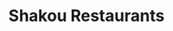 ---
layout: place
title: "Shakou Restaurants"
permalink: /illinois/barrington/shakou-restaurants.html
stateAbbr: IL
stateName: Illinois
cityName: Barrington
seo:
  name: "Shakou Restaurants"
  type: Restaurant
  links: null
description: "Shakou Restaurants serves delicious sushi in Barrington, Illinois. Try fresh Japanese dishes for a great dining experience. "
place_id: ChIJL9bU49qgD4gRVOkkdzfsf8Q
photos:
  - name: >-
      places/ChIJL9bU49qgD4gRVOkkdzfsf8Q/photos/AeeoHcJ33HJ5L-PzCXdOpnbTdQTh-1lVpvImYFWjIQJoEtyGQz93RmXqp5treEGWPIf2ATBkkWrlp11IuCvDWfl1sueTFJ3iTNSp3F468D_jrqc7uHjB7DzzPAaX7ql6N0M03KCFPfhBubMFzQKJJo0mJ8mrVa2kEM_wa82CptPx5s1F7EGAXWsOCFZpTbtb9aW-x482Uh9VE47jDfiFJIfJ2lKbcG-xuz7PQvxAm4YrlrsxE7W5CHc_o2ZqpGlGuZ-Oe9e-09yUunc78HOJBRuCugAWuELfRxQ__G1TsiMpIn4vFg
    widthPx: 3000
    heightPx: 2000
    authorAttributions:
      - displayName: Shakou Restaurants
        uri: https://maps.google.com/maps/contrib/107169055078986292477
        photoUri: >-
          https://lh3.googleusercontent.com/a-/ALV-UjXv6hJm0I-TMJSVwTpW2d0ijx-PghrLGZ7gJDf6st9nKE4oTCY=s100-p-k-no-mo
    flagContentUri: >-
      https://www.google.com/local/imagery/report/?cb_client=maps_api_places.places_api&image_key=!1e10!2sAF1QipMmAGdDOfH42B04JAt6d8-26A2_h3ssP0-RKQ3v&hl=en-US
    googleMapsUri: >-
      https://www.google.com/maps/place//data=!3m4!1e2!3m2!1sAF1QipMmAGdDOfH42B04JAt6d8-26A2_h3ssP0-RKQ3v!2e10!4m2!3m1!1s0x880fa0dae3d4d62f:0xc47fec377724e954
  - name: >-
      places/ChIJL9bU49qgD4gRVOkkdzfsf8Q/photos/AeeoHcKdZ2tC0FmkFiF-l_ka0zPgnj6Dg9ZRiFiUgiBYCZZgtFhIaS7BMVQBnKuMN7sBBNg5slGg28FhTfjDNDH-VFfYZwxUfbqsjJhJoRd9zCZKBS8qn2bG2P0l7ieEAlHmU6V6RqmlfWl79z3MhPbZ89JgZCkN8Ks_p1SQd6bdZeP62AG-1C5lwDFR4loP6Mnt77nu6bNZgmSeKyE0J-piUxQrRWcr0LSc0ng221M5OyyiGLCI6GTqq-Ly_354aEnMa4l_L2-BsKT7kfd-s4CE4KPBLCRVzLlh59MNx9DpipQpnWXoB3z7a_iLZWMt36UwYaTqdSfHUhIYSt-QXSeVQrVzkv7QT-FdYbou17H7urdqDr0-Zyi-X9bag8dnKGgXPXVfwhZgDYxGwNWqeYdJ4TBKRzJtoM0HYBRk2ll-RxE
    widthPx: 1800
    heightPx: 2593
    authorAttributions:
      - displayName: Eva Tatkowski
        uri: https://maps.google.com/maps/contrib/100312656791323746029
        photoUri: >-
          https://lh3.googleusercontent.com/a/ACg8ocI6DW7jUp-XkQ2D31-dn4LB4yzXeE3rB5-szXVnWZNFDVQ8PA=s100-p-k-no-mo
    flagContentUri: >-
      https://www.google.com/local/imagery/report/?cb_client=maps_api_places.places_api&image_key=!1e10!2sCIHM0ogKEICAgMCIj7rCIQ&hl=en-US
    googleMapsUri: >-
      https://www.google.com/maps/place//data=!3m4!1e2!3m2!1sCIHM0ogKEICAgMCIj7rCIQ!2e10!4m2!3m1!1s0x880fa0dae3d4d62f:0xc47fec377724e954
  - name: >-
      places/ChIJL9bU49qgD4gRVOkkdzfsf8Q/photos/AeeoHcJXJmdYOa1byi8QBwUq36iZ8ph0HZE7QHcj7A54kqvjL8PD6gzeEAOw2AyDUfG-j5NArjAXHC89zjH_mMdBJrx8pxpVKla7Li8lvtrJt-RVqTicuTP8JOoEn7UuEYw4pf0Xkp4u17ARYNGVTDaDFqZIVyVCuWIuuFB_G2IMkvDNoTwPVE5nz-zfwdTxs2ZKiKefqpSB3v4i1-xPH6_mGcykynmLm9beRTbdf0V_Ut69AzYDxd_O7rARcnvTwfZFWtnFAnNLvc3pin9jVwmse2owAwJXcK5Q9vlOLM8Omg1t_Q
    widthPx: 2048
    heightPx: 1766
    authorAttributions:
      - displayName: Shakou Restaurants
        uri: https://maps.google.com/maps/contrib/107169055078986292477
        photoUri: >-
          https://lh3.googleusercontent.com/a-/ALV-UjXv6hJm0I-TMJSVwTpW2d0ijx-PghrLGZ7gJDf6st9nKE4oTCY=s100-p-k-no-mo
    flagContentUri: >-
      https://www.google.com/local/imagery/report/?cb_client=maps_api_places.places_api&image_key=!1e10!2sAF1QipM4V7Fu-OUvoCJ7iqnuV6g_mXQ8gdurjnYU-bS2&hl=en-US
    googleMapsUri: >-
      https://www.google.com/maps/place//data=!3m4!1e2!3m2!1sAF1QipM4V7Fu-OUvoCJ7iqnuV6g_mXQ8gdurjnYU-bS2!2e10!4m2!3m1!1s0x880fa0dae3d4d62f:0xc47fec377724e954
  - name: >-
      places/ChIJL9bU49qgD4gRVOkkdzfsf8Q/photos/AeeoHcK_tX9w9DWMFcpeQsoyJ09gm_iMBHppGYT5SFoHTlqCLUxUGsDyQga8FC77P75MXIgHSFZzmMAejk6One4rXZMm8rZcDeRrMHUgAylQuCB1o8G5ekwvwZab8Zuu5Gfb7hCCGgEuCQZtHrGo19fsyjsz06D-4ZCkTNq7IiYt0AWzHBNVarYL0jxuT5famYacHiBtu8d6Rs4ErWdvN29xJ9XUZV0FBDI8a2uIlB5Yr2_pPzn6J9mckJfGsXyKUWlf-wb0OudAAG7tEN6t9_Pxg6NE_AJufZdjf_DI3_pFQ3-zivNENwM9DL3YnzG9KqorbAW2tMz0_1XKVw8lIUOpVaEyd4gas4_1bNh0vilKPzKeshYzAZE8cAYE9lSSq7kqfiO9jTELbQaWiuOEHkk81o3x7KQ3DIA5S0HPf0r7hXmILybL
    widthPx: 3654
    heightPx: 2055
    authorAttributions:
      - displayName: Mark Pitts
        uri: https://maps.google.com/maps/contrib/109375489056646986357
        photoUri: >-
          https://lh3.googleusercontent.com/a-/ALV-UjUhL25m2LHb8AMOI-x_BPZ0wqBZ1vnR72PqgVAUnwa7Xzf-ulgT=s100-p-k-no-mo
    flagContentUri: >-
      https://www.google.com/local/imagery/report/?cb_client=maps_api_places.places_api&image_key=!1e10!2sCIHM0ogKEICAgIC7ivqVlwE&hl=en-US
    googleMapsUri: >-
      https://www.google.com/maps/place//data=!3m4!1e2!3m2!1sCIHM0ogKEICAgIC7ivqVlwE!2e10!4m2!3m1!1s0x880fa0dae3d4d62f:0xc47fec377724e954
  - name: >-
      places/ChIJL9bU49qgD4gRVOkkdzfsf8Q/photos/AeeoHcLCJCV21qGLUqXq-gI3vsnruN4mBUIA6PW9zFETAJ_THOHKC5B7v3fThvZwrQv1tdjbe4exVZMgJ-CgzPqAhm5hY8hRhg3zPCYJVyl3wlc4XyDblj7ZQt-Ha2Ht2GcFfIYSHR3vu00eNChwcLuSerm7F_iaSZ-TlapaFFM0vJ3TKeK5Tx1a7XgiwA-9CRplZdXOGlHknwjVgkgAu8pVfSZOeoh8yjpdfQXB0rFbvOtDxCNq5vNPoB6Jt3zNPy7R45EdzPU2saFHlnTukWJ5gfDkqi5z49-ukvsUom8g83fZJG-GjRiNQC18ScwXZlRCoTY6HbTDBzMhT4vBQwgAlWHWIC-NW9R6i3K2KCXnYAMZAl8X6sXj_9DWy_Cp6I4SXcbR4Va8Lxzegzv49KxWn7WTTB1eHNe6aiedk4Xxvph_L_8
    widthPx: 3725
    heightPx: 1778
    authorAttributions:
      - displayName: Eva Tatkowski
        uri: https://maps.google.com/maps/contrib/100312656791323746029
        photoUri: >-
          https://lh3.googleusercontent.com/a/ACg8ocI6DW7jUp-XkQ2D31-dn4LB4yzXeE3rB5-szXVnWZNFDVQ8PA=s100-p-k-no-mo
    flagContentUri: >-
      https://www.google.com/local/imagery/report/?cb_client=maps_api_places.places_api&image_key=!1e10!2sCIHM0ogKEICAgMCIj7rCwQE&hl=en-US
    googleMapsUri: >-
      https://www.google.com/maps/place//data=!3m4!1e2!3m2!1sCIHM0ogKEICAgMCIj7rCwQE!2e10!4m2!3m1!1s0x880fa0dae3d4d62f:0xc47fec377724e954
  - name: >-
      places/ChIJL9bU49qgD4gRVOkkdzfsf8Q/photos/AeeoHcLQ9rp2HNd7LKaA5QpbB-_Qc1iqw0gYfyk210sOqn395-BY9EDTsUsBfGzITU2CsWEd7vc-tz7EwGaPV0tyhUz44CRRBoylfWG0cc56EKF3uJtJLL2oITxLpN_Rldb4b8b7cI7ogSrgFI4bWYtEnOuAbJDsDYdF5tZp1nyHNcnVQ5BxDzD7-h7vkR_hP08BKnji4e6a_X1T8Szsg888F7Aq6P0RJg4sKNeMV9GR9S88wEnWXrvmDqZjNdfgF3RvhR8V2TSAUido5DiLJU_E-kBP6lU1EVpc6HZaLAiQQusL0FRfzVo_eExVdcYQpq8XjzfGBaKL8RGEzKxRUMObBzh-B0RDSwMqsMpVqqa--3jQm-AMtndhXkwFoL4sJw5WElJFJI2L3ntgL2aJ4-AVZnIqEKuZBDF6upDHpwZg9nnlxy8
    widthPx: 2048
    heightPx: 1364
    authorAttributions:
      - displayName: Bobbi Rose Photography
        uri: https://maps.google.com/maps/contrib/108402562195806671230
        photoUri: >-
          https://lh3.googleusercontent.com/a-/ALV-UjVw4B_XUSmECCQCxXRap3Ewak1mxjWS7As14yJy6ANwVCrVvgE4=s100-p-k-no-mo
    flagContentUri: >-
      https://www.google.com/local/imagery/report/?cb_client=maps_api_places.places_api&image_key=!1e10!2sCIHM0ogKEICAgID7l-_33wE&hl=en-US
    googleMapsUri: >-
      https://www.google.com/maps/place//data=!3m4!1e2!3m2!1sCIHM0ogKEICAgID7l-_33wE!2e10!4m2!3m1!1s0x880fa0dae3d4d62f:0xc47fec377724e954
  - name: >-
      places/ChIJL9bU49qgD4gRVOkkdzfsf8Q/photos/AeeoHcIh_vFtIloiN29lgEsQFIPdoyLkQLfSds26Ei-DXwdGbClGUCXOcj5bU99lWSVKgy1nBiFDJcfbZmmnn5REh_ZfQoecVwzeoDt5GxpvXDtxdk7JR3SaLNEX4Ruq7BoszV8TER72h586OUPPMELmMv1uFTipxyJScINDti59adWucFHHarB5v_0vDTrx8Y9eynrI1pliSOEcNo7h10vYfB75WSXwf_sho-hutIKe4voPNhdquro5MCAkWij10q5zNfA4mTY0glsJQCbEHG6XOONU_ihPAwasDhOuaz6-XdmMpC1FhNkp_YNOAURKFdh7uRsApRvBi7z37e7DzFki03tFjCqe3AHFpWfrY5ZfMjaZHmMOcYwndDZt4syX9QsxYtrsuvz2KFhqpatTt2nOmdwbk2oi4BdIS0r1oexzrgW5NRk
    widthPx: 4000
    heightPx: 3000
    authorAttributions:
      - displayName: Bilyan Belchev
        uri: https://maps.google.com/maps/contrib/109746582915820894679
        photoUri: >-
          https://lh3.googleusercontent.com/a-/ALV-UjUWhTy25K5YLk_ZgtCSjoEheiKH011O-rAiC0NkdKQpnRyxr0PF=s100-p-k-no-mo
    flagContentUri: >-
      https://www.google.com/local/imagery/report/?cb_client=maps_api_places.places_api&image_key=!1e10!2sCIHM0ogKEICAgIDRxaekrQE&hl=en-US
    googleMapsUri: >-
      https://www.google.com/maps/place//data=!3m4!1e2!3m2!1sCIHM0ogKEICAgIDRxaekrQE!2e10!4m2!3m1!1s0x880fa0dae3d4d62f:0xc47fec377724e954
  - name: >-
      places/ChIJL9bU49qgD4gRVOkkdzfsf8Q/photos/AeeoHcI-47TQ-iedEoS9egaG6CQ2ov2A5F2v7hcImiQlv0qdPPBedn_YizjwSgpuuGwMonzImQCbwRoXWMAOCgqOsHtk_m_yziN-FMmCUjamdSQ0Nm5gB_NwKYfTmrYXvS0T2bnQKhbZ00MPX_LC4_o2PnU2fcvTPbzs7HKhWHykggUA3-ZwOZ-dlamx34eWccdLJcLX2Gw1lZv_BXYP1nyBFhseCzbnef5jqAzVv7SFnlRjT92yv6FeDpu5-ZxCY5EQrIyvIbgSmrcFG7I8Hxk0C3tATx-s7E-wAAPL4nb7ct_zP6NFlgjoUyNWRre3UL0RhZwIuAeZj3Ad4OJBEHq7K3D0VukgvL7f06ctHZGIBcNTZarp8IpwKj3k9XKNlJJkrI4_aIVO75P3Mztslq6ZI5zLPeS4MKlLSSk7hLK7WvtyFQ
    widthPx: 4032
    heightPx: 3024
    authorAttributions:
      - displayName: Jackie Fiedler
        uri: https://maps.google.com/maps/contrib/101969625699761503396
        photoUri: >-
          https://lh3.googleusercontent.com/a-/ALV-UjXrH5-QVsgBWyB1jTrOwnjnmXPjBownlPqvtu2BmzJx6OHq1yuItQ=s100-p-k-no-mo
    flagContentUri: >-
      https://www.google.com/local/imagery/report/?cb_client=maps_api_places.places_api&image_key=!1e10!2sCIHM0ogKEICAgICHoryJQw&hl=en-US
    googleMapsUri: >-
      https://www.google.com/maps/place//data=!3m4!1e2!3m2!1sCIHM0ogKEICAgICHoryJQw!2e10!4m2!3m1!1s0x880fa0dae3d4d62f:0xc47fec377724e954
  - name: >-
      places/ChIJL9bU49qgD4gRVOkkdzfsf8Q/photos/AeeoHcKs6E2_V90gmFGX18kCyWd-GNNW9dBrClXqN8QWHRac4xUUNhWHGGdmj3Bo1JMVs4J50675W-5rCAi48C7igN2Btu6TVdWcBrbCxwxX__b7v-vjO10GV3JYO6Ecwpjg9o8vzBwcPXbmfArXPiaSMetFbkEwO0odRFXzyByd24kHZRaEIGAINNj8ZwdW87XVQWMmaA95CyNX9h-HJAiiVnNU-BTZY0HpkHZvyTMah41GHxbeOKN4SU4fgLJuzBlExNeje3sB36yZjtktNB2mplQTE9jObKQ5c6YGYCtwiZuWBDNTORp3bZGjgulAf-Wt1-tvoH5TsrqytfUTBO27LF2dWTwsgJgpW80hyX2D3We1323Tt8NsuxMBUTNuq4vD2uEtg6X4G46UtKfg6wsRTqnUoYf_ZdvBqc3CLyW7AaailQ
    widthPx: 4032
    heightPx: 3024
    authorAttributions:
      - displayName: Mark Pitts
        uri: https://maps.google.com/maps/contrib/109375489056646986357
        photoUri: >-
          https://lh3.googleusercontent.com/a-/ALV-UjUhL25m2LHb8AMOI-x_BPZ0wqBZ1vnR72PqgVAUnwa7Xzf-ulgT=s100-p-k-no-mo
    flagContentUri: >-
      https://www.google.com/local/imagery/report/?cb_client=maps_api_places.places_api&image_key=!1e10!2sCIHM0ogKEICAgIC7ivqVBw&hl=en-US
    googleMapsUri: >-
      https://www.google.com/maps/place//data=!3m4!1e2!3m2!1sCIHM0ogKEICAgIC7ivqVBw!2e10!4m2!3m1!1s0x880fa0dae3d4d62f:0xc47fec377724e954
  - name: >-
      places/ChIJL9bU49qgD4gRVOkkdzfsf8Q/photos/AeeoHcKxJNS2xGWwTQ4SnhjJKJFEUqhIyJLw-YfPQ600my8jTymSSX_iNh1vAvo-zNTqpPF9OiJECZywqDJECv4X7yV083X7YeDHPfnIvZeiSbw_3BKiPNT4LUwifIKdIC5Q5q2T4PVFK-WKl_76lDjl6HVt4I_9matRDUUMSPX2ojMn35Vi3GZ30EAXh8lx5hHd6uU1iuaCqyB6bFvw3XzvHnkIN0e6kDpwmq3dLHF0YRwIVdzLLRd5U432zX-Y3BWbKiZOxKgzc3ySOUGYAfL4DA1hzFX0M3v_w5E75uyhHhZpsWeRoMkioIS8uJih3C9uB957KPCdKs8TRQsKj1CrhPjMw5QWW1NhjeKZXdRClsJuIPWrD0VkPfCfjI2dl3bZguO4r_02Y7SqXsKcsx9fn93BlqIbdL4lCROqZSrnueYlJHc
    widthPx: 3600
    heightPx: 4800
    authorAttributions:
      - displayName: Druid Prodigy
        uri: https://maps.google.com/maps/contrib/116230934811865883814
        photoUri: >-
          https://lh3.googleusercontent.com/a-/ALV-UjVlLPHUuDh2LQsj-oevCiSuFRScos01Y1SOFA6odJgnyBqv1W3n=s100-p-k-no-mo
    flagContentUri: >-
      https://www.google.com/local/imagery/report/?cb_client=maps_api_places.places_api&image_key=!1e10!2sCIHM0ogKEICAgIDXsZebugE&hl=en-US
    googleMapsUri: >-
      https://www.google.com/maps/place//data=!3m4!1e2!3m2!1sCIHM0ogKEICAgIDXsZebugE!2e10!4m2!3m1!1s0x880fa0dae3d4d62f:0xc47fec377724e954
address: 121 W Main St, Barrington, IL 60010, USA
street: 121 W Main St
city: Barrington
state: IL
zip: '60010'
country: USA
neighborhood: null
latitude: '42.153997'
longitude: '-88.136535'
accessibility_options:
  wheelchairAccessibleParking: true
  wheelchairAccessibleEntrance: true
  wheelchairAccessibleRestroom: true
  wheelchairAccessibleSeating: true
business_status: OPERATIONAL
name: Shakou Restaurants
google_maps_links:
  directionsUri: >-
    https://www.google.com/maps/dir//''/data=!4m7!4m6!1m1!4e2!1m2!1m1!1s0x880fa0dae3d4d62f:0xc47fec377724e954!3e0
  placeUri: https://maps.google.com/?cid=14159295476442392916
  writeAReviewUri: >-
    https://www.google.com/maps/place//data=!4m3!3m2!1s0x880fa0dae3d4d62f:0xc47fec377724e954!12e1
  reviewsUri: >-
    https://www.google.com/maps/place//data=!4m4!3m3!1s0x880fa0dae3d4d62f:0xc47fec377724e954!9m1!1b1
  photosUri: >-
    https://www.google.com/maps/place//data=!4m3!3m2!1s0x880fa0dae3d4d62f:0xc47fec377724e954!10e5
primary_type: Asian Restaurant
opening_hours:
  regular: null
  current: null
secondary_opening_hours:
  regular:
    weekdayDescriptions: null
    type: null
  current:
    weekdayDescriptions: null
    type: null
phone: null
price_level: null
price_range: null
rating: null
rating_count: 0
website: null
reviews: null
parking_options: null
payment_options: null
allow_dogs: null
curbside_pickup: null
delivery: null
dine_in: null
good_for_children: null
good_for_groups: null
good_for_sports: null
live_music: null
menu_for_children: null
outdoor_seating: null
reservable: null
restroom: null
serves_beer: null
serves_breakfast: null
serves_brunch: null
serves_cocktails: null
serves_coffee: null
serves_dinner: null
serves_dessert: null
serves_lunch: null
serves_vegetarian_food: null
serves_wine: null
takeout: null
summary: null

---